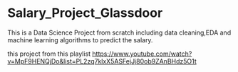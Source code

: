 # Salary_Project_Glassdoor
This is a Data Science Project from scratch including data cleaning,EDA and machine learning algorithms to predict the salary.


this project from this playlist https://www.youtube.com/watch?v=MpF9HENQjDo&list=PL2zq7klxX5ASFejJj80ob9ZAnBHdz5O1t
